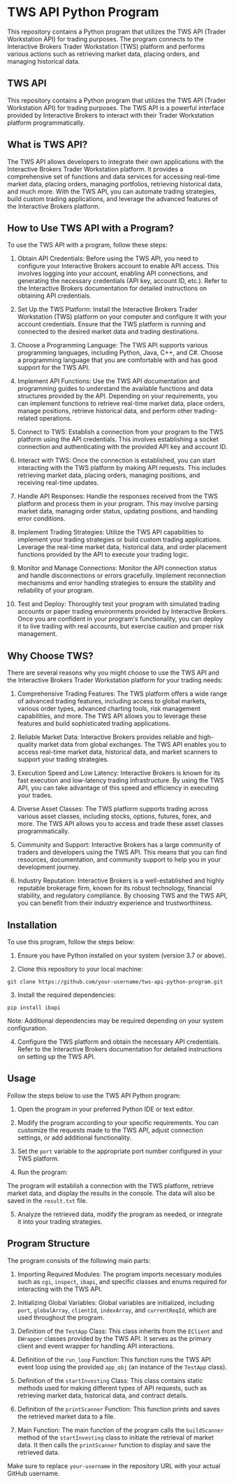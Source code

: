 # TWS API Python Program

This repository contains a Python program that utilizes the TWS API (Trader Workstation API) for trading purposes. The program connects to the Interactive Brokers Trader Workstation (TWS) platform and performs various actions such as retrieving market data, placing orders, and managing historical data.

## TWS API

This repository contains a Python program that utilizes the TWS API (Trader Workstation API) for trading purposes. The TWS API is a powerful interface provided by Interactive Brokers to interact with their Trader Workstation platform programmatically.

## What is TWS API?

The TWS API allows developers to integrate their own applications with the Interactive Brokers Trader Workstation platform. It provides a comprehensive set of functions and data services for accessing real-time market data, placing orders, managing portfolios, retrieving historical data, and much more. With the TWS API, you can automate trading strategies, build custom trading applications, and leverage the advanced features of the Interactive Brokers platform.

## How to Use TWS API with a Program?

To use the TWS API with a program, follow these steps:

1. Obtain API Credentials: Before using the TWS API, you need to configure your Interactive Brokers account to enable API access. This involves logging into your account, enabling API connections, and generating the necessary credentials (API key, account ID, etc.). Refer to the Interactive Brokers documentation for detailed instructions on obtaining API credentials.

2. Set Up the TWS Platform: Install the Interactive Brokers Trader Workstation (TWS) platform on your computer and configure it with your account credentials. Ensure that the TWS platform is running and connected to the desired market data and trading destinations.

3. Choose a Programming Language: The TWS API supports various programming languages, including Python, Java, C++, and C#. Choose a programming language that you are comfortable with and has good support for the TWS API.

4. Implement API Functions: Use the TWS API documentation and programming guides to understand the available functions and data structures provided by the API. Depending on your requirements, you can implement functions to retrieve real-time market data, place orders, manage positions, retrieve historical data, and perform other trading-related operations.

5. Connect to TWS: Establish a connection from your program to the TWS platform using the API credentials. This involves establishing a socket connection and authenticating with the provided API key and account ID.

6. Interact with TWS: Once the connection is established, you can start interacting with the TWS platform by making API requests. This includes retrieving market data, placing orders, managing positions, and receiving real-time updates.

7. Handle API Responses: Handle the responses received from the TWS platform and process them in your program. This may involve parsing market data, managing order status, updating positions, and handling error conditions.

8. Implement Trading Strategies: Utilize the TWS API capabilities to implement your trading strategies or build custom trading applications. Leverage the real-time market data, historical data, and order placement functions provided by the API to execute your trading logic.

9. Monitor and Manage Connections: Monitor the API connection status and handle disconnections or errors gracefully. Implement reconnection mechanisms and error handling strategies to ensure the stability and reliability of your program.

10. Test and Deploy: Thoroughly test your program with simulated trading accounts or paper trading environments provided by Interactive Brokers. Once you are confident in your program's functionality, you can deploy it to live trading with real accounts, but exercise caution and proper risk management.

## Why Choose TWS?

There are several reasons why you might choose to use the TWS API and the Interactive Brokers Trader Workstation platform for your trading needs:

1. Comprehensive Trading Features: The TWS platform offers a wide range of advanced trading features, including access to global markets, various order types, advanced charting tools, risk management capabilities, and more. The TWS API allows you to leverage these features and build sophisticated trading applications.

2. Reliable Market Data: Interactive Brokers provides reliable and high-quality market data from global exchanges. The TWS API enables you to access real-time market data, historical data, and market scanners to support your trading strategies.

3. Execution Speed and Low Latency: Interactive Brokers is known for its fast execution and low-latency trading infrastructure. By using the TWS API, you can take advantage of this speed and efficiency in executing your trades.

4. Diverse Asset Classes: The TWS platform supports trading across various asset classes, including stocks, options, futures, forex, and more. The TWS API allows you to access and trade these asset classes programmatically.

5. Community and Support: Interactive Brokers has a large community of traders and developers using the TWS API. This means that you can find resources, documentation, and community support to help you in your development journey.

6. Industry Reputation: Interactive Brokers is a well-established and highly reputable brokerage firm, known for its robust technology, financial stability, and regulatory compliance. By choosing TWS and the TWS API, you can benefit from their industry experience and trustworthiness.

## Installation

To use this program, follow the steps below:

1. Ensure you have Python installed on your system (version 3.7 or above).

2. Clone this repository to your local machine:

```
git clone https://github.com/your-username/tws-api-python-program.git
```

3. Install the required dependencies:

```
pip install ibapi
```

Note: Additional dependencies may be required depending on your system configuration.

4. Configure the TWS platform and obtain the necessary API credentials. Refer to the Interactive Brokers documentation for detailed instructions on setting up the TWS API.

## Usage

Follow the steps below to use the TWS API Python program:

1. Open the program in your preferred Python IDE or text editor.

2. Modify the program according to your specific requirements. You can customize the requests made to the TWS API, adjust connection settings, or add additional functionality.

3. Set the `port` variable to the appropriate port number configured in your TWS platform.

4. Run the program:


The program will establish a connection with the TWS platform, retrieve market data, and display the results in the console. The data will also be saved in the `result.txt` file.

5. Analyze the retrieved data, modify the program as needed, or integrate it into your trading strategies.

## Program Structure

The program consists of the following main parts:

1. Importing Required Modules: The program imports necessary modules such as `cgi`, `inspect`, `ibapi`, and specific classes and enums required for interacting with the TWS API.

2. Initializing Global Variables: Global variables are initialized, including `port`, `globalArray`, `clientId`, `indexArray`, and `currentReqId`, which are used throughout the program.

3. Definition of the `TestApp` Class: This class inherits from the `EClient` and `EWrapper` classes provided by the TWS API. It serves as the primary client and event wrapper for handling API interactions.

4. Definition of the `run_loop` Function: This function runs the TWS API event loop using the provided `app_obj` (an instance of the `TestApp` class).

5. Definition of the `startInvesting` Class: This class contains static methods used for making different types of API requests, such as retrieving market data, historical data, and contract details.

6. Definition of the `printScanner` Function: This function prints and saves the retrieved market data to a file.

7. Main Function: The main function of the program calls the `buildScanner` method of the `startInvesting` class to initiate the retrieval of market data. It then calls the `printScanner` function to display and save the retrieved data.


Make sure to replace `your-username` in the repository URL with your actual GitHub username.



